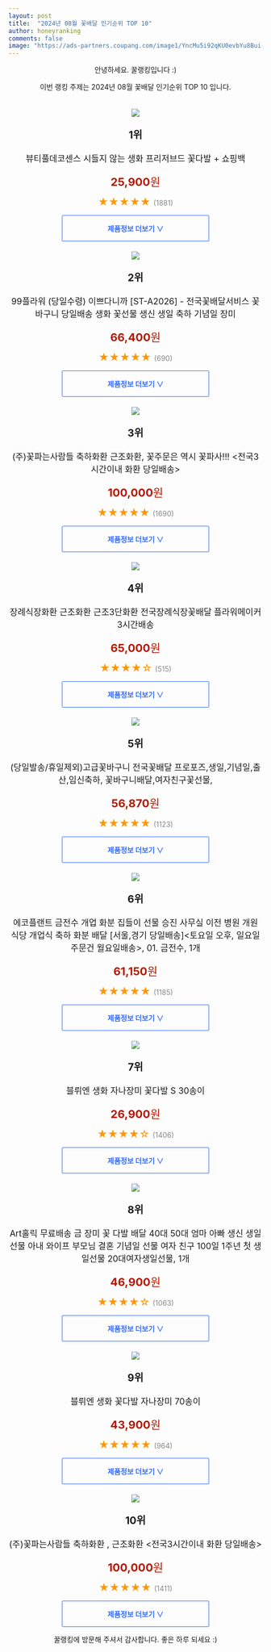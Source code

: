 ```yaml
---
layout: post
title:  "2024년 08월 꽃배달 인기순위 TOP 10"
author: honeyranking
comments: false
image: "https://ads-partners.coupang.com/image1/YncMu5i92qKU0evbYu8Bui-zfBJOViogV5GaOpE33vBQ4maaffkBlyN7V5VdafotLGMV3cc87dQhMZqFu51a6Wv157Y-BgHWMdu-HjjY0VXMTtK-Rl4mLNHW2F5NMwqbpT_7EADKLNrE8UZwmBP89LndydmAi4C0ZkM3fan4B-tXa2CgE6YRumyJy2WbV_HgObb6-tLmQpFC220rsK319G437lo6KdaugkYMRtdoKTgvwA1hHrMeXyb14iJi-GjoZISWTeZvRCiHBbL4oI2KrTOI4ilP4uTiC7We"
---
```

<p style="text-align: center;">안녕하세요. 꿀랭킹입니다 :)</p>
<p style="text-align: center;">이번 랭킹 주제는 2024년 08월 꽃배달 인기순위 TOP 10 입니다.</p><center><img src="https://ads-partners.coupang.com/image1/YncMu5i92qKU0evbYu8Bui-zfBJOViogV5GaOpE33vBQ4maaffkBlyN7V5VdafotLGMV3cc87dQhMZqFu51a6Wv157Y-BgHWMdu-HjjY0VXMTtK-Rl4mLNHW2F5NMwqbpT_7EADKLNrE8UZwmBP89LndydmAi4C0ZkM3fan4B-tXa2CgE6YRumyJy2WbV_HgObb6-tLmQpFC220rsK319G437lo6KdaugkYMRtdoKTgvwA1hHrMeXyb14iJi-GjoZISWTeZvRCiHBbL4oI2KrTOI4ilP4uTiC7We" style="margin-top:20px" /></center><p style="text-align: center; font-size: 20px"><b>1위</b></p><p style="text-align: center; font-size: 17px">뷰티풀데코센스 시들지 않는 생화 프리저브드 꽃다발 + 쇼핑백</p><p style="text-align: center;"><span style="color: #b61800; font-size: 22px;"><b>25,900</b>원</span></p><p style="text-align: center;"><span style="color: #ff9600; font-size: 20px;">★★★★★ </span><span style="color: #878787;">(1881)</span></p><center><a href="https://link.coupang.com/re/AFFSDP?lptag=AF3899140&subid=honeyrank&pageKey=7501506065&itemId=19637434418&vendorItemId=86743718360&traceid=V0-153-c0eb7bc306af2c50&requestid=20240812170001038197662193&token=31850C%7CMIXED"><div style="font-size: 14px; display: inline-block; padding: 15px 90px; color: #346aff; border-radius: 2px; border: 1px solid #346aff; cursor: pointer;"><b>제품정보 더보기 &or;</b></div></a></center><center><img src="https://ads-partners.coupang.com/image1/ChJMx3TMc4hgd3DNCgUk2-AenPyIeB716LzxfU2UBJFbv0PIVkDoS5FrSh2X7cNUr9b5eGgpYNwfUGe7UngxKYwK4alGucLVgQrhDPIGhenwdotMvPYr8I0P0eL03RyWZH8MCCtI4_e8MYyOpYQAK9Q977Nu_k44fwGg3qFPDKucfosyk8ouuontbRfjtW8xMf1T8DE6cmaN-IBibWtwRwBav5V8tIHOtS7oHFc7OHXFj7yjaR_3PHCjU9eFk7MqMnO1MCqEuRugcFc6Gly34WOljuGUhv7M_nie7pFfmZKCWB1b_8i4L4L3" style="margin-top:20px" /></center><p style="text-align: center; font-size: 20px"><b>2위</b></p><p style="text-align: center; font-size: 17px">99플라워 (당일수령) 이쁘다니까 [ST-A2026] - 전국꽃배달서비스 꽃바구니 당일배송 생화 꽃선물 생신 생일 축하 기념일 장미</p><p style="text-align: center;"><span style="color: #b61800; font-size: 22px;"><b>66,400</b>원</span></p><p style="text-align: center;"><span style="color: #ff9600; font-size: 20px;">★★★★★ </span><span style="color: #878787;">(690)</span></p><center><a href="https://link.coupang.com/re/AFFSDP?lptag=AF3899140&subid=honeyrank&pageKey=7600800944&itemId=20105846098&vendorItemId=87200811569&traceid=V0-153-a9de47c5889a352e&requestid=20240812170001038197662193&token=31850C%7CMIXED"><div style="font-size: 14px; display: inline-block; padding: 15px 90px; color: #346aff; border-radius: 2px; border: 1px solid #346aff; cursor: pointer;"><b>제품정보 더보기 &or;</b></div></a></center><center><img src="https://ads-partners.coupang.com/image1/ljYX8hOvHfOTsv4elhmeRtBrEukknszZ5uzLnXXYs5DBcRYIo6_99pagIaOC0hi1SsejRuYyBO2_QEbZLJAsNVjmRcX2NYv8XLFT3OJnSCncmaSfezNMplBewTyCUrnETThtDYn_zuqV4W19l1BrAZkKBy50B4RPEBAhHZcYTM5qR5ZwG9MqTTN0ILpKoFmiSb9ObvUhBSUY-IG8RZCtQqaH4Btsv0HvUivtcgbLyZzlJJSluX4oSd8qPjqHjSEea1IR5-mXZrHvri9A3L1boUex2AB-Y4kh__Yt7gGJbv5LmuBXPF5T1Q9aZbRFmN5e" style="margin-top:20px" /></center><p style="text-align: center; font-size: 20px"><b>3위</b></p><p style="text-align: center; font-size: 17px">(주)꽃파는사람들 축하화환 근조화환, 꽃주문은 역시 꽃파사!!! <전국3시간이내 화환 당일배송></p><p style="text-align: center;"><span style="color: #b61800; font-size: 22px;"><b>100,000</b>원</span></p><p style="text-align: center;"><span style="color: #ff9600; font-size: 20px;">★★★★★ </span><span style="color: #878787;">(1690)</span></p><center><a href="https://link.coupang.com/re/AFFSDP?lptag=AF3899140&subid=honeyrank&pageKey=6902603389&itemId=16606645141&vendorItemId=70332338479&traceid=V0-153-229814b769a47ea1&clickBeacon=e0197e40-5880-11ef-831d-4e8049143bfc%7E3&requestid=20240812170001038197662193&token=31850C%7CMIXED"><div style="font-size: 14px; display: inline-block; padding: 15px 90px; color: #346aff; border-radius: 2px; border: 1px solid #346aff; cursor: pointer;"><b>제품정보 더보기 &or;</b></div></a></center><center><img src="https://ads-partners.coupang.com/image1/CAXVa5T6DJvXWd3xCAJLvnZjNjLS35bPGgWiRV-rZGnqkfyvU9ZyA09ojsc-UCzB8XJr4IsVQeAKP6NEan9yNPnXuVmV-wcmU7IePXDVoh-foCDNQzR1LNV9aQP9clwL9AZFYX1l1xcqRcT9aXbcBG4n6OVOMbLiTsNrHpL_bttNcvmObPxmIBY9CbFeXF1Mm9-lUPo7xSeE4VkhAwAQmSZldSNQLw4CWbSEPw9mAZqA6ha4C4M_fMLHBFH_356_eTlGHQomakvKEz9XaW1sHuNKoDCJpXzLYXqDalYyVXDG_7q4fLk2Ezf7ipyGeAgC" style="margin-top:20px" /></center><p style="text-align: center; font-size: 20px"><b>4위</b></p><p style="text-align: center; font-size: 17px">장례식장화환 근조화환 근조3단화환 전국장례식장꽃배달 플라워메이커 3시간배송</p><p style="text-align: center;"><span style="color: #b61800; font-size: 22px;"><b>65,000</b>원</span></p><p style="text-align: center;"><span style="color: #ff9600; font-size: 20px;">★★★★☆ </span><span style="color: #878787;">(515)</span></p><center><a href="https://link.coupang.com/re/AFFSDP?lptag=AF3899140&subid=honeyrank&pageKey=7423536304&itemId=19263676401&vendorItemId=86658113124&traceid=V0-153-3342a4e801fa16b7&clickBeacon=e0197e40-5880-11ef-82d4-66d57b2394e2%7E3&requestid=20240812170001038197662193&token=31850C%7CMIXED"><div style="font-size: 14px; display: inline-block; padding: 15px 90px; color: #346aff; border-radius: 2px; border: 1px solid #346aff; cursor: pointer;"><b>제품정보 더보기 &or;</b></div></a></center><center><img src="https://ads-partners.coupang.com/image1/GFALfrbGJDLMn44CGFy6HzvrTd8NnlkFCC2S1MY54VZcFRZTAMHSta-YIuRUJToWeQlEGfqIIbnNVQid_y9K3Whf0cOoGroyF8i_lfMPQ6_szkkiKOlEDzw1yKEgGf0hkmhreIB7Nh8HnHwqKWXcT1-YBM_i7ErYmZbiuEdPMcLQ-QBa8VeuzlginQJds-B7BNp3Qp6B1Y_tvxjrs6a1eEemcINysKAz2w6RjqF_iov4bbc-jOZzVUWGrd456srdAXtpyIfPoIzikApXw6E_VwA_x7lYJYxAIML0icGPQ2ecwWfauKpmdhc=" style="margin-top:20px" /></center><p style="text-align: center; font-size: 20px"><b>5위</b></p><p style="text-align: center; font-size: 17px">(당일발송/휴일제외)고급꽃바구니 전국꽃배달 프로포즈,생일,기념일,출산,임신축하, 꽃바구니배달,여자친구꽃선물,</p><p style="text-align: center;"><span style="color: #b61800; font-size: 22px;"><b>56,870</b>원</span></p><p style="text-align: center;"><span style="color: #ff9600; font-size: 20px;">★★★★★ </span><span style="color: #878787;">(1123)</span></p><center><a href="https://link.coupang.com/re/AFFSDP?lptag=AF3899140&subid=honeyrank&pageKey=7650311213&itemId=20353791317&vendorItemId=71376575558&traceid=V0-153-6622f1e6c8127752&requestid=20240812170001038197662193&token=31850C%7CMIXED"><div style="font-size: 14px; display: inline-block; padding: 15px 90px; color: #346aff; border-radius: 2px; border: 1px solid #346aff; cursor: pointer;"><b>제품정보 더보기 &or;</b></div></a></center><center><img src="https://ads-partners.coupang.com/image1/OVGK9vpfAsxi5SudOYoVyG7-23lELAMa8VpXCWHskVjT0CNrQ08v4si5ROazKS_KK0weWKookGFxOylhmtZFtz8RgGwvAwv61I4Fe4lcxDwCc3qDxRxKhnfDzJ7d6wSvxCAtujz1ZQgls_VFwyfcTu76H1Q51LLCY8bZ8Scl8K3yrAmQ4eWGKsW_xCTeizunKtgqPp4m_Ww35yjRpUId4t5_ZuLBIFBcmnXY7LgFxGDABVN9HMPFFiN0pYPi2wiPzCPFsalj9tanpjpUYc44y3mhoxH6SPIjCZl4n5-eAMzijWQTj6HS_UgRXaC6" style="margin-top:20px" /></center><p style="text-align: center; font-size: 20px"><b>6위</b></p><p style="text-align: center; font-size: 17px">에코플랜트 금전수 개업 화분 집들이 선물 승진 사무실 이전 병원 개원 식당 개업식 축하 화분 배달 [서울,경기 당일배송]<토요일 오후, 일요일 주문건 월요일배송>, 01. 금전수, 1개</p><p style="text-align: center;"><span style="color: #b61800; font-size: 22px;"><b>61,150</b>원</span></p><p style="text-align: center;"><span style="color: #ff9600; font-size: 20px;">★★★★★ </span><span style="color: #878787;">(1185)</span></p><center><a href="https://link.coupang.com/re/AFFSDP?lptag=AF3899140&subid=honeyrank&pageKey=7332218851&itemId=18826763165&vendorItemId=4999927155&traceid=V0-153-04e100a63c32b16b&clickBeacon=e0197e40-5880-11ef-b810-e8ff07078b51%7E3&requestid=20240812170001038197662193&token=31850C%7CMIXED"><div style="font-size: 14px; display: inline-block; padding: 15px 90px; color: #346aff; border-radius: 2px; border: 1px solid #346aff; cursor: pointer;"><b>제품정보 더보기 &or;</b></div></a></center><center><img src="https://ads-partners.coupang.com/image1/ZR6aluHmgqpeafBwZS8p_XO2wOpiy7rbXbGTVDcrdb75wsNEGDDcqXwVHfIzSKjlAvHb-vq6FwOX8W8Be5WclJ2YoqREO8NxNQW1J8Iyl5_yI4q2FJ101y0Qh6ZSYdjNbuP8AxXg0ucTxJFfaS6P3n2OOypIFPoUO671Ne0Bt9cTUKkc6sb346x2OzzHaLpzP2MHPCZ2BVJTs8QMOm8Iw_1aldIskGT0geHbhtCZyyZruTBYKDIa149uziQ5ogywNBz7h8SoGNWlhY4v3eXuMiKsFRAYumgcnw==" style="margin-top:20px" /></center><p style="text-align: center; font-size: 20px"><b>7위</b></p><p style="text-align: center; font-size: 17px">블뤼엔 생화 자나장미 꽃다발 S 30송이</p><p style="text-align: center;"><span style="color: #b61800; font-size: 22px;"><b>26,900</b>원</span></p><p style="text-align: center;"><span style="color: #ff9600; font-size: 20px;">★★★★☆ </span><span style="color: #878787;">(1406)</span></p><center><a href="https://link.coupang.com/re/AFFSDP?lptag=AF3899140&subid=honeyrank&pageKey=1885670297&itemId=3204174685&vendorItemId=71191545494&traceid=V0-153-f18edc491f4717f6&requestid=20240812170001038197662193&token=31850C%7CMIXED"><div style="font-size: 14px; display: inline-block; padding: 15px 90px; color: #346aff; border-radius: 2px; border: 1px solid #346aff; cursor: pointer;"><b>제품정보 더보기 &or;</b></div></a></center><center><img src="https://ads-partners.coupang.com/image1/AvXK7t08NbC0HT-6AkaHhfAaueMQgKPq_BH5ss7QwR915_hC2vMVapNIvtnQoAySjs-4yuBhnhHyILmn6YVwfj48URiUzNfIGufP73mygIrp8GyLYecffTMb8BbQN8zGrELVtQw8UYMs_hv1MnWjH8p5gPlf-3s_9Bf1K0HmRHn5W7JysdzAdRLUDOlTPIMgskGGyyIaq7k3mZhntBmNzSv1EpEHYklBUSCpvLY7EtclfRKeGvf2r9H0hAifEXsgxj6_dnCHQ7XBoZ0-k4M2qgDbE6XGveuFTHOb8Csv5HeTFn_eEwOYvBuii4D2smqb" style="margin-top:20px" /></center><p style="text-align: center; font-size: 20px"><b>8위</b></p><p style="text-align: center; font-size: 17px">Art홀릭 무료배송 금 장미 꽃 다발 배달 40대 50대 엄마 아빠 생신 생일 선물 아내 와이프 부모님 결혼 기념일 선물 여자 친구 100일 1주년 첫 생일선물 20대여자생일선물, 1개</p><p style="text-align: center;"><span style="color: #b61800; font-size: 22px;"><b>46,900</b>원</span></p><p style="text-align: center;"><span style="color: #ff9600; font-size: 20px;">★★★★☆ </span><span style="color: #878787;">(1063)</span></p><center><a href="https://link.coupang.com/re/AFFSDP?lptag=AF3899140&subid=honeyrank&pageKey=2213173245&itemId=3768272731&vendorItemId=71753337595&traceid=V0-153-d00c331931662870&clickBeacon=e0197e40-5880-11ef-b7b8-a0c864adc235%7E3&requestid=20240812170001038197662193&token=31850C%7CMIXED"><div style="font-size: 14px; display: inline-block; padding: 15px 90px; color: #346aff; border-radius: 2px; border: 1px solid #346aff; cursor: pointer;"><b>제품정보 더보기 &or;</b></div></a></center><center><img src="https://ads-partners.coupang.com/image1/Y8RpZ2ZQfxdBp9SOY9NCl6Bd77J4A6AVh_0CDGlr2BNPNWHbqLOkv51I4sbabqM1cGGiDw2SgUR-yqjAp7zezbZC2FgU09TjuEkuFKJZ-d1RbWyn7JwJSS9wbYVHYnymLF90yUCwDvsAE-w0es7k-56v9nG5lElM0GtMgS46PkRFX9pRF8y5l4dbu4OP6GGE5xOVCiYGFodt4d9AhutLGghDeJCQOSX93z6LGtEFPXIu447OnKm4CbJ_qA6oHcTL1gR8Q1G2j89Torhh6CS4reLDrDykAtQpynTj" style="margin-top:20px" /></center><p style="text-align: center; font-size: 20px"><b>9위</b></p><p style="text-align: center; font-size: 17px">블뤼엔 생화 꽃다발 자나장미 70송이</p><p style="text-align: center;"><span style="color: #b61800; font-size: 22px;"><b>43,900</b>원</span></p><p style="text-align: center;"><span style="color: #ff9600; font-size: 20px;">★★★★★ </span><span style="color: #878787;">(964)</span></p><center><a href="https://link.coupang.com/re/AFFSDP?lptag=AF3899140&subid=honeyrank&pageKey=6267479946&itemId=12798406235&vendorItemId=80064444442&traceid=V0-153-b99edb1e2e763fdf&requestid=20240812170001038197662193&token=31850C%7CMIXED"><div style="font-size: 14px; display: inline-block; padding: 15px 90px; color: #346aff; border-radius: 2px; border: 1px solid #346aff; cursor: pointer;"><b>제품정보 더보기 &or;</b></div></a></center><center><img src="https://ads-partners.coupang.com/image1/lynTRjGEbMl8UZxwlzkM_fmGOEQFpmBtLF5D6GCzAkD1pjNMZvIwA6zSrRDEsPaiz45DJqMvees_Wo_jWdfxM2Edq_pcH7Jy8IukTHTXx3vj4iNE5uWJg47FHyRFaU9taFqXOdpZRid-x7rD2tXV8ugnwdF4fsm5Fys5NrTPAql2TDtYBUdLSIWvRirChsiSYEWu17nnE38F3LwokAA95CDCjvLOSFv6Odfait-dyFbc0WFIHfXD_XB6AYvOh-6_-oqkKMOKJs2y-5A2VEujVxy17IVMLFgIiaOeMGR1dIyFjLB8tTgUF4tvrZ-_Jg==" style="margin-top:20px" /></center><p style="text-align: center; font-size: 20px"><b>10위</b></p><p style="text-align: center; font-size: 17px">(주)꽃파는사람들 축하화환 , 근조화환 <전국3시간이내 화환 당일배송></p><p style="text-align: center;"><span style="color: #b61800; font-size: 22px;"><b>100,000</b>원</span></p><p style="text-align: center;"><span style="color: #ff9600; font-size: 20px;">★★★★★ </span><span style="color: #878787;">(1411)</span></p><center><a href="https://link.coupang.com/re/AFFSDP?lptag=AF3899140&subid=honeyrank&pageKey=6693370024&itemId=20205070845&vendorItemId=81132837794&traceid=V0-153-19c1a70bb71f9bd4&clickBeacon=e0197e40-5880-11ef-af73-b1ef6137c78b%7E3&requestid=20240812170001038197662193&token=31850C%7CMIXED"><div style="font-size: 14px; display: inline-block; padding: 15px 90px; color: #346aff; border-radius: 2px; border: 1px solid #346aff; cursor: pointer;"><b>제품정보 더보기 &or;</b></div></a></center><p style="text-align: center;">꿀랭킹에 방문해 주셔서 감사합니다. 좋은 하루 되세요 :)</p>